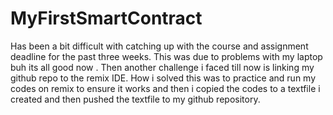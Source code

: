 # MyFirstSmartContract
Has been a bit difficult with catching up with the course and assignment deadline for the past three weeks.
This was due to problems with my laptop buh its all good now . Then another challenge i faced till now is linking my github repo to the remix IDE.
How i solved this was to practice and run my codes on remix to ensure it works and then  i copied the codes to a textfile i created and then pushed the textfile to my github 
repository. 
